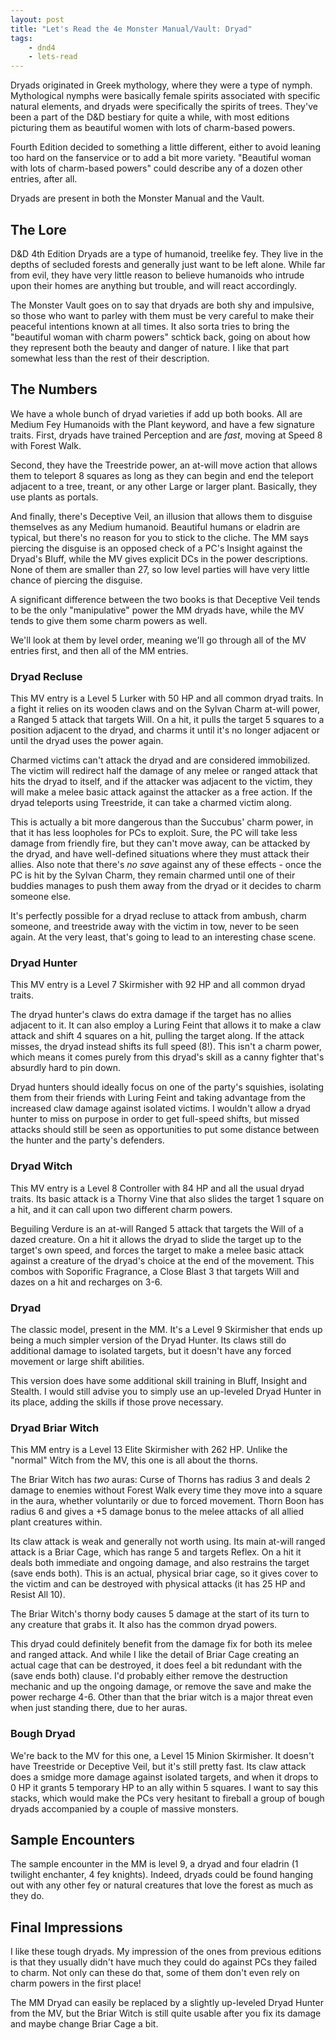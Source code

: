 ```yaml
---
layout: post
title: "Let's Read the 4e Monster Manual/Vault: Dryad"
tags:
    - dnd4
    - lets-read
---
```


Dryads originated in Greek mythology, where they were a type of
nymph. Mythological nymphs were basically female spirits associated with
specific natural elements, and dryads were specifically the spirits of
trees. They've been a part of the D&D bestiary for quite a while, with most
editions picturing them as beautiful women with lots of charm-based powers.

Fourth Edition decided to something a little different, either to avoid leaning
too hard on the fanservice or to add a bit more variety. "Beautiful woman with
lots of charm-based powers" could describe any of a dozen other entries, after
all.

Dryads are present in both the Monster Manual and the Vault.

## The Lore

D&D 4th Edition Dryads are a type of humanoid, treelike fey. They live in the
depths of secluded forests and generally just want to be left alone. While far
from evil, they have very little reason to believe humanoids who intrude upon
their homes are anything but trouble, and will react accordingly.

The Monster Vault goes on to say that dryads are both shy and impulsive, so
those who want to parley with them must be very careful to make their peaceful
intentions known at all times. It also sorta tries to bring the "beautiful woman
with charm powers" schtick back, going on about how they represent both the
beauty and danger of nature. I like that part somewhat less than the rest of
their description.

## The Numbers

We have a whole bunch of dryad varieties if add up both books. All are Medium
Fey Humanoids with the Plant keyword, and have a few signature traits. First,
dryads have trained Perception and are _fast_, moving at Speed 8 with Forest
Walk.

Second, they have the Treestride power, an at-will move action that allows them
to teleport 8 squares as long as they can begin and end the teleport adjacent to
a tree, treant, or any other Large or larger plant. Basically, they use plants
as portals.

And finally, there's Deceptive Veil, an illusion that allows them to disguise
themselves as any Medium humanoid. Beautiful humans or eladrin are typical, but
there's no reason for you to stick to the cliche. The MM says piercing the
disguise is an opposed check of a PC's Insight against the Dryad's Bluff, while
the MV gives explicit DCs in the power descriptions. None of them are smaller
than 27, so low level parties will have very little chance of piercing the
disguise.

A significant difference between the two books is that Deceptive Veil tends to
be the only "manipulative" power the MM dryads have, while the MV tends to give
them some charm powers as well.

We'll look at them by level order, meaning we'll go through all of the MV
entries first, and then all of the MM entries.

### Dryad Recluse

This MV entry is a Level 5 Lurker with 50 HP and all common dryad traits. In a
fight it relies on its wooden claws and on the Sylvan Charm at-will power, a
Ranged 5 attack that targets Will. On a hit, it pulls the target 5 squares to a
position adjacent to the dryad, and charms it until it's no longer adjacent or
until the dryad uses the power again.

Charmed victims can't attack the dryad and are considered immobilized. The
victim will redirect half the damage of any melee or ranged attack that hits the
dryad to itself, and if the attacker was adjacent to the victim, they will make
a melee basic attack against the attacker as a free action. If the dryad
teleports using Treestride, it can take a charmed victim along.

This is actually a bit more dangerous than the Succubus' charm power, in that it
has less loopholes for PCs to exploit. Sure, the PC will take less damage from
friendly fire, but they can't move away, can be attacked by the dryad, and have
well-defined situations where they must attack their allies. Also note that
there's _no save_ against any of these effects - once the PC is hit by the
Sylvan Charm, they remain charmed until one of their buddies manages to push
them away from the dryad or it decides to charm someone else.

It's perfectly possible for a dryad recluse to attack from ambush, charm
someone, and treestride away with the victim in tow, never to be seen again. At
the very least, that's going to lead to an interesting chase scene.

### Dryad Hunter

This MV entry is a Level 7 Skirmisher with 92 HP and all common dryad traits.

The dryad hunter's claws do extra damage if the target has no allies adjacent to
it. It can also employ a Luring Feint that allows it to make a claw attack and
shift 4 squares on a hit, pulling the target along. If the attack misses, the
dryad instead shifts its full speed (8!). This isn't a charm power, which means
it comes purely from this dryad's skill as a canny fighter that's absurdly hard
to pin down.

Dryad hunters should ideally focus on one of the party's squishies, isolating
them from their friends with Luring Feint and taking advantage from the
increased claw damage against isolated victims. I wouldn't allow a dryad hunter
to miss on purpose in order to get full-speed shifts, but missed attacks should
still be seen as opportunities to put some distance between the hunter and the
party's defenders.

### Dryad Witch

This MV entry is a Level 8 Controller with 84 HP and all the usual dryad
traits. Its basic attack is a Thorny Vine that also slides the target 1 square
on a hit, and it can call upon two different charm powers.

Beguiling Verdure is an at-will Ranged 5 attack that targets the Will of a dazed
creature. On a hit it allows the dryad to slide the target up to the target's
own speed, and forces the target to make a melee basic attack against a creature
of the dryad's choice at the end of the movement. This combos with Soporific
Fragrance, a Close Blast 3 that targets Will and dazes on a hit and recharges on
3-6.

### Dryad

The classic model, present in the MM. It's a Level 9 Skirmisher that ends up
being a much simpler version of the Dryad Hunter. Its claws still do additional
damage to isolated targets, but it doesn't have any forced movement or large
shift abilities.

This version does have some additional skill training in Bluff, Insight and
Stealth. I would still advise you to simply use an up-leveled Dryad Hunter in
its place, adding the skills if those prove necessary.

### Dryad Briar Witch

This MM entry is a Level 13 Elite Skirmisher with 262 HP. Unlike the "normal"
Witch from the MV, this one is all about the thorns.

The Briar Witch has _two_ auras: Curse of Thorns has radius 3 and deals 2 damage
to enemies without Forest Walk every time they move into a square in the aura,
whether voluntarily or due to forced movement. Thorn Boon has radius 6 and gives
a +5 damage bonus to the melee attacks of all allied plant creatures within.

Its claw attack is weak and generally not worth using. Its main at-will ranged
attack is a Briar Cage, which has range 5 and targets Reflex. On a hit it deals
both immediate and ongoing damage, and also restrains the target (save ends
both). This is an actual, physical briar cage, so it gives cover to the victim
and can be destroyed with physical attacks (it has 25 HP and Resist All 10).

The Briar Witch's thorny body causes 5 damage at the start of its turn to any
creature that grabs it. It also has the common dryad powers.

This dryad could definitely benefit from the damage fix for both its melee and
ranged attack. And while I like the detail of Briar Cage creating an actual cage
that can be destroyed, it does feel a bit redundant with the (save ends both)
clause. I'd probably either remove the destruction mechanic and up the ongoing
damage, or remove the save and make the power recharge 4-6. Other than that the
briar witch is a major threat even when just standing there, due to her auras.

### Bough Dryad

We're back to the MV for this one, a Level 15 Minion Skirmisher. It doesn't have
Treestride or Deceptive Veil, but it's still pretty fast. Its claw attack does a
smidge more damage against isolated targets, and when it drops to 0 HP it grants
5 temporary HP to an ally within 5 squares. I want to say this stacks, which
would make the PCs very hesitant to fireball a group of bough dryads accompanied
by a couple of massive monsters.

## Sample Encounters

The sample encounter in the MM is level 9, a dryad and four eladrin (1 twilight
enchanter, 4 fey knights). Indeed, dryads could be found hanging out with any
other fey or natural creatures that love the forest as much as they do.

## Final Impressions

I like these tough dryads. My impression of the ones from previous editions is
that they usually didn't have much they could do against PCs they failed to
charm. Not only can these do that, some of them don't even rely on charm powers
in the first place!

The MM Dryad can easily be replaced by a slightly up-leveled Dryad Hunter from
the MV, but the Briar Witch is still quite usable after you fix its damage and
maybe change Briar Cage a bit.
